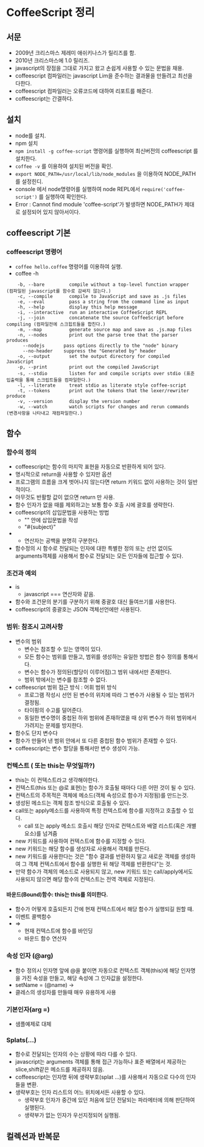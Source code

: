 # CoffeeScript 정리

## 서문
* 2009년 크리스마스 제레미 애쉬키나스가 릴리즈를 함.
* 2010년 크리스마스에 1.0 릴리즈.
* javascript의 장점을 그대로 가지고 왔고 손쉽게 사용할 수 있는 문법을 채용.
* coffeescript 컴파일러는 javascript Lim을 준수하는 결과물을 만들려고 최선을 다한다.
* coffeescript 컴파일러는 오류코드에 대하여 리포트를 해준다.
* coffeescript는 간결하다.

## 설치
* node를 설치.
* npm 설치
* ``` npm install -g coffee-script ``` 명령어를 실행하여 최신버전의 coffeescript 를 설치한다.
* ``` coffee -v ``` 를 이용하여 설치된 버전을 확인.
* ``` export NODE_PATH=/usr/local/lib/node_modules ``` 을 이용하여 NODE_PATH를 설정힌디.
* console 에서 node명령어를 실행하여 node REPL에서 ``` require('coffee-script') ``` 를 실행하여 확인한다.
* Error : Cannot find module 'coffee-script'가 발생하면 NODE_PATH가 제대로 설정되어 있지 않아서이다.

## coffeescript 기본

### coffeescript 명령어
* ``` coffee hello.coffee ``` 명령어를 이용하여 실행.
* coffee -h
```
    -b, --bare         compile without a top-level function wrapper (컴파일된 javascript를 함수로 감싸지 않는다.)
	-c, --compile      compile to JavaScript and save as .js files
	-e, --eval         pass a string from the command line as input
	-h, --help         display this help message
	-i, --interactive  run an interactive CoffeeScript REPL
	-j, --join         concatenate the source CoffeeScript before compiling (컴파일전에 스크힙트들을 합친다.)
	-m, --map          generate source map and save as .js.map files
	-n, --nodes        print out the parse tree that the parser produces
      --nodejs       pass options directly to the "node" binary
      --no-header    suppress the "Generated by" header
	-o, --output       set the output directory for compiled JavaScript
	-p, --print        print out the compiled JavaScript
	-s, --stdio        listen for and compile scripts over stdio (표준 입출력을 통해 스크립트들을 컴파일한다.)
	-l, --literate     treat stdio as literate style coffee-script
	-t, --tokens       print out the tokens that the lexer/rewriter produce
	-v, --version      display the version number
	-w, --watch        watch scripts for changes and rerun commands (변경사항을 나타내고 재컴파일한다.)
```

## 함수

### 함수의 정의
* coffeescript는 함수의 마지막 표현을 자동으로 반환하게 되어 있다.
* 명시적으로 return을 사용할 수 있지만 옵션
* 프로그램의 흐름을 크게 벗어나지 않는다면 return 키워드 없이 사용하는 것이 일반적이다.
* 아무것도 반활할 값이 없으면 return 만 사용.
* 함수 인자가 없을 때를 제외하고는 보통 함수 호출 시에 괄호를 생략한다.
* coffeescript의 삽입문법을 사용하는 방법
	* "" 안에 삽입문법을 작성
	* "#{subject}"
* + 연산자는 공백을 분명히 구분한다.
* 함수정의 시 함수로 전달되는 인자에 대한 특별한 정의 또는 선언 없이도 arguments객체를 사용해서 함수로 전달되는 모든 인자들에 접근할 수 있다.

### 조건과 예외
* is
	* javascript === 연산자와 같음.
* 함수와 조건문의 분기를 구분하기 위해 중괄호 대신 들여쓰기를 사용한다.
* coffeescript의 중괄호는 JSON 객체선언에만 사용된다.

### 범위: 참조시 고려사항
* 변수의 범위
	* 변수는 참조할 수 있는 영역이 있다.
	* 모든 함수는 범위를 만들고, 범위를 생성하는 유일한 방법은 함수 정의를 통해서다.
	* 변수는 함수가 정의된(할당이 이루어짐)그 범위 내에서만 존재한다.
	* 범위 밖에서는 변수를 참조할 수 없다.
* coffeescript 범위 접근 방식 : 어휘 범위 방식
	* 프로그램 작성시 선언 된 변수의 위치에 따라 그 변수가 사용될 수 있는 범위가 결정됨.
	* 타이핑의 수고를 덜어준다.
	* 동일한 변수명이 중첩된 하위 범위에 존재하였을 때 상위 변수가 하위 범위에서 가려지는 문제를 방지한다.
* 함수도 단지 변수다
* 함수가 만들어 낸 범위 안에서 또 다른 중첩된 함수 범위가 존재할 수 있다.
* coffeescript는 변수 할당을 통해서만 변수 생성이 가능.

### 컨텍스트 ( 또는 this는 무엇일까?)
* this는 이 컨텍스트라고 생각해야한다.
* 컨텍스트(this 또는 @로 표현)는 함수가 호출될 때마다 다른 어떤 것이 될 수 있다.
* 컨텍스트의 주목적은 객체에 메소드(객체 속성으로 함수가 지정됨)를 만드는것.
* 생성된 메소드는 객체 참조 방식으로 호출될 수 있다.
* call또는 apply메소드를 사용하여 특정 컨텍스트에 함수를 지정하고 호출할 수 있다.
	* call 또는 apply 메소드 호출시 해당 인자로 컨텍스트와 배열 리스트(혹은 개별요소)를 넘겨줌
* new 키워드를 사용하여 컨텍스트에 함수를 지정할 수 있다.
* new 키워드는 해당 함수를 생성자로 사용해서 객체를 만든다.
* new 키워드를 사용한다는 것은 "함수 결과를 반환하지 말고 새로운 객체를 생성하여 그 객체 컨텍스트에서 함수를 실행한 뒤 해당 객체를 반환한다"는 것.
* 만약 함수가 객체의 메소드로 사용되지 않고, new 키워드 또는 call/apply에서도 사용되지 않으면 해당 함수의 컨텍스트는 전역 객체로 지정된다.

#### 바운드(Bound)함수: this는 this를 의미한다.
* 함수가 어떻게 호출되든지 간에 현재 컨텍스트에서 해당 함수가 실행되길 원할 때.
* 이벤트 콜백함수
* =>
	* 현재 컨텍스트에 함수를 바인딩
	* 바운드 함수 연산자

### 속성 인자 (@arg)
* 함수 정의시 인자명 앞에 @을 붙이면 자동으로 컨텍스트 객체(this)에 해당 인자명을 가진 속성을 만들고, 해당 속성에 그 인자값을 설정한다.
* setName = (@name) ->
* 클레스의 생성자를 만들때 매우 유용하게 사용

### 기본인자(arg =)
* 샘플예제로 대체

### Splats(...)

* 함수로 전달되는 인자의 수는 상황에 따라 다를 수 있다.
* javascript는 arguments 객체를 통해 접근 가능하나 표준 배열에서 제공하는 slice,shift같은 메소드를 제공하지 않음.
* coffeescript는 인자명 뒤에 생략부호(splat ...)를 사용해서 자동으로 다수의 인자들을 변환.
* 생략부호는 인자 리스트의 어느 위치에서든 사용할 수 있다.
	* 생략부호 인자가 중간에 있던 처음에 있던 전달되는 파라메터에 의해 판단하여 실행된다.
	* 생략부가 없는 인자가 우선지정되어 실행됨.

## 컬렉션과 반복문





